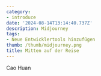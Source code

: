 ```yaml
---
category:
- introduce
date: '2024-08-14T13:14:40.737Z'
description: Midjourney
tags:
- Neue Entwicklertools hinzufügen
thumb: /thumb/midjourney.png
title: Mitten auf der Reise
---
```


Cao Huan